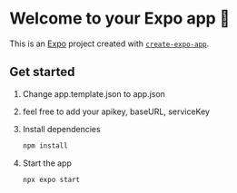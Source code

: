 # Welcome to your Expo app 👋

This is an [Expo](https://expo.dev) project created with [`create-expo-app`](https://www.npmjs.com/package/create-expo-app).

## Get started
1. Change app.template.json to app.json

2. feel free to add your apikey, baseURL, serviceKey

3. Install dependencies

   ```bash
   npm install
   ```

4. Start the app

   ```bash
   npx expo start
   ```
